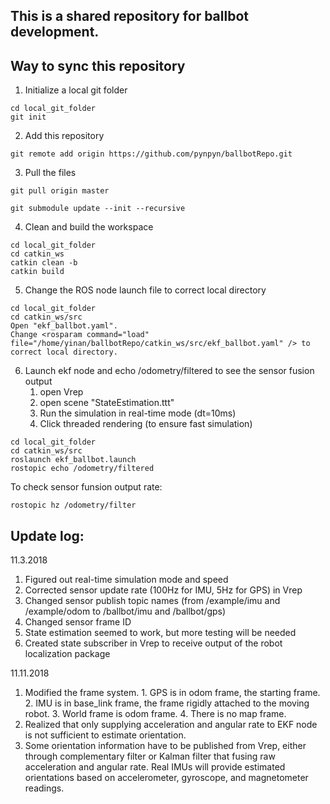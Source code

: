 ## This is a shared repository for ballbot development.

## Way to sync this repository
1. Initialize a local git folder
```
cd local_git_folder
git init
```
2. Add this repository
```
git remote add origin https://github.com/pynpyn/ballbotRepo.git
```
3. Pull the files
```
git pull origin master
```
```
git submodule update --init --recursive
```
4. Clean and build the workspace
```
cd local_git_folder
cd catkin_ws
catkin clean -b
catkin build
```

5. Change the ROS node launch file to correct local directory
```
cd local_git_folder
cd catkin_ws/src
Open "ekf_ballbot.yaml".
Change <rosparam command="load" file="/home/yinan/ballbotRepo/catkin_ws/src/ekf_ballbot.yaml" /> to correct local directory.
```
    
6. Launch ekf node and echo /odometry/filtered to see the sensor fusion output
    1. open Vrep
    1. open scene "StateEstimation.ttt"
    1. Run the simulation in real-time mode (dt=10ms)
    1. Click threaded rendering (to ensure fast simulation)
```
cd local_git_folder
cd catkin_ws/src
roslaunch ekf_ballbot.launch
rostopic echo /odometry/filtered
```
To check sensor funsion output rate:
```
rostopic hz /odometry/filter
```

## Update log:
11.3.2018
1. Figured out real-time simulation mode and speed
2. Corrected sensor update rate (100Hz for IMU, 5Hz for GPS) in Vrep
3. Changed sensor publish topic names (from /example/imu and /example/odom to /ballbot/imu and /ballbot/gps)
4. Changed sensor frame ID
5. State estimation seemed to work, but more testing will be needed
5. Created state subscriber in Vrep to receive output of the robot localization package

11.11.2018
1. Modified the frame system.
        1. GPS is in odom frame, the starting frame.
        2. IMU is in base_link frame, the frame rigidly attached to the moving robot.
        3. World frame is odom frame.
        4. There is no map frame.
2. Realized that only supplying acceleration and angular rate to EKF node is not sufficient to estimate orientation. 
3. Some orientation information have to be published from Vrep, either through complementary filter or Kalman filter that fusing raw acceleration and angular rate. Real IMUs will provide estimated orientations based on accelerometer, gyroscope, and magnetometer readings.
